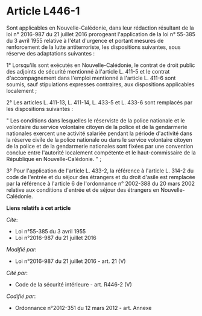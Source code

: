 # Article L446-1

Sont applicables en Nouvelle-Calédonie, dans leur rédaction résultant de la  loi n° 2016-987 du 21 juillet 2016 prorogeant
l'application de la  loi n° 55-385 du 3 avril 1955 relative à l'état d'urgence et portant mesures de renforcement de la lutte
antiterroriste, les dispositions suivantes, sous réserve des adaptations suivantes :

1° Lorsqu'ils sont exécutés en Nouvelle-Calédonie, le contrat de droit public des adjoints de sécurité mentionné à l'article
L. 411-5 et le contrat d'accompagnement dans l'emploi mentionné à l'article L. 411-6 sont soumis, sauf stipulations expresses
contraires, aux dispositions applicables localement ; 

2° Les  articles L. 411-13, L. 411-14, L. 433-5 et L. 433-6 sont remplacés par les dispositions suivantes : 

" Les conditions dans lesquelles le réserviste de la police nationale et le volontaire du service volontaire citoyen de la
police et de la gendarmerie nationales exercent une activité salariée pendant la période d'activité dans la réserve civile de
la police nationale ou dans le service volontaire citoyen de la police et de la gendarmerie nationales sont fixées par une
convention conclue entre l'autorité localement compétente et le haut-commissaire de la République en Nouvelle-Calédonie.
"  ; 

3° Pour l'application de l'article L. 433-2, la référence à l'article L. 314-2 du code de l'entrée et du séjour des étrangers
et du droit d'asile est remplacée par la référence à l'article 6 de l'ordonnance n° 2002-388 du 20 mars 2002 relative aux
conditions d'entrée et de séjour des étrangers en Nouvelle-Calédonie.

**Liens relatifs à cet article**

_Cite_:

  - Loi n°55-385 du 3 avril 1955
  - Loi n°2016-987 du 21 juillet 2016

_Modifié par_:

  - Loi n°2016-987 du 21 juillet 2016 - art. 21 (V)

_Cité par_:

  - Code de la sécurité intérieure - art. R446-2 (V)

_Codifié par_:

  - Ordonnance n°2012-351 du 12 mars 2012 - art. Annexe
